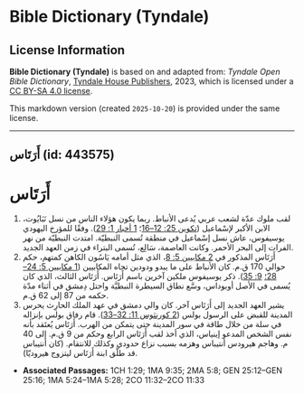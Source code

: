 # Bible Dictionary (Tyndale)

## License Information

**Bible Dictionary (Tyndale)** is based on and adapted from: _Tyndale Open Bible Dictionary_, [Tyndale House Publishers](https://tyndaleopenresources.com/), 2023, which is licensed under a [CC BY-SA 4.0 license](https://creativecommons.org/licenses/by-sa/4.0/legalcode.en).

This markdown version (created `2025-10-20`) is provided under the same license.



--------------------------------

## أَرَتَاس (id: 443575)

**أَرَتَاس**
============

1. لقب ملوك عدّة لشعب عربي يُدعى الأنباط. ربما يكون هؤلاء الناس من نسل نَبَايُوت، الابن الأكبر لإسْماعيل ([تكوين 25: 12–16](https://ref.ly/Gen25:12-Gen25:16)؛ [1 أخبار 1: 29](https://ref.ly/1Chr1:29)). وفقًا للمؤرخ اليهودي يوسيفوس، عاش نسل إسْماعيل في منطقة تُسمى النبطيّة. امتدت النبطيّة من نهر الفرات إلى البحر الأحمر. وكانت العاصمة، سَالِع، تُسمى البتراء في زمن العهد الجديد.
2. أَرَتَاس المذكور في [2 مكابيين 5: 8](https://ref.ly/2Macc5:8)، الذي مثل أمامه يَاسُون الكاهن كمتهم، حكم حوالي 170 ق.م. كان الأنباط على ما يبدو ودودين تجاه المكابيين ([1 مكابيين 5: 24–28؛](https://ref.ly/1Macc5:24-1Macc5:28) [9: 35](https://ref.ly/1Macc9:35)). ذكر يوسيفوس ملكين آخرين باسم أَرَتَاس. أَرَتَاس الثالث، الذي كان يُسمى في الأصل أوبوداس، وسَّع نطاق السيطرة النبطيَّة واحتل دِمشق في أثناء مدّة حكمه من 87 إلى 62 ق.م.
3. يشير العهد الجديد إلى أَرَتَاس آخر. كان والي دمشق في عهد الملك الحارِث يحرس المدينة للقبض على الرسول بولس ([2 كورنثوس 11: 32–33](https://ref.ly/2Cor11:32-2Cor11:33)). قام رفاق بولس بإنزاله في سلة من خلال طاقة في سور المدينة حتى يتمكن من الهرب. أَرَتَاس يُعتَقد بأنه نفس الشخص المدعو إينياس، الذي أخذ لقب أَرَتَاس الرابع وحكم من 9 ق.م. إلى 40 م. وهاجم هيرودس أنتيباس وهزمه بسبب نزاع حدودي وكذلك للانتقام. (كان أنتيباس قد طلَّق ابنة أَرَتَاس ليتزوج هيروديّا).

* **Associated Passages:** 1CH 1:29; 1MA 9:35; 2MA 5:8; GEN 25:12–GEN 25:16; 1MA 5:24–1MA 5:28; 2CO 11:32–2CO 11:33

